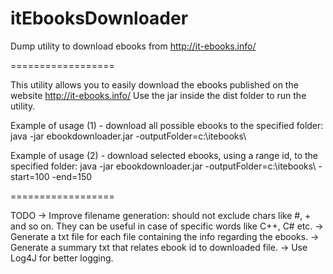 itEbooksDownloader
==================

Dump utility to download ebooks from http://it-ebooks.info/

==================

This utility allows you to easily download the ebooks published on the website http://it-ebooks.info/
Use the jar inside the dist folder to run the utility.

Example of usage (1) - download all possible ebooks to the specified folder:
java -jar ebookdownloader.jar -outputFolder=c:\itebooks\

Example of usage (2) - download selected ebooks, using a range id, to the specified folder:
java -jar ebookdownloader.jar -outputFolder=c:\itebooks\ -start=100 -end=150

==================

TODO 
-> Improve filename generation: should not exclude chars like #, + and so on.
   They can be useful in case of specific words like C++, C# etc.
-> Generate a txt file for each file containing the info regarding the ebooks.
-> Generate a summary txt that relates ebook id to downloaded file.
-> Use Log4J for better logging.

